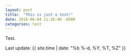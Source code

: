 ```yaml
---
layout: post
title:  "This is just a test!"
date: 2016-06-04 11:26:40 -0500
categories: test
---
```


Test.

Last update: {{ site.time | date: "%b %-d, %Y, %T, %Z" }}